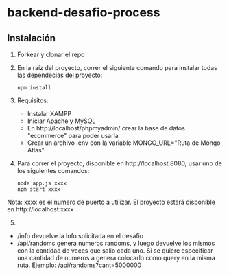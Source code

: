 # backend-desafio-process
## Instalación

1. Forkear y clonar el repo

2. En la raíz del proyecto, correr el siguiente comando para instalar todas las dependecias del proyecto: 

   ```
   npm install
   ```

3. Requisitos:

   - Instalar XAMPP
   - Iniciar Apache y MySQL
   - En http://localhost/phpmyadmin/ crear la base de datos "ecommerce" para poder usarla
   - Crear un archivo .env con la variable MONGO_URL="Ruta de Mongo Atlas"

4. Para correr el proyecto, disponible en http://localhost:8080, usar uno de los siguientes comandos:

   ```
   node app.js xxxx
   npm start xxxx
   ```
Nota: xxxx es el numero de puerto a utilizar. El proyecto estará disponible en http://localhost:xxxx

5. 
  - /info devuelve la Info solicitada en el desafio
  - /api/randoms genera numeros randoms, y luego devuelve los mismos con la cantidad de veces que salio cada uno. Si se quiere especificar una cantidad de numeros a genera colocarlo como query en la misma ruta. Ejemplo: /api/randoms?cant=5000000
